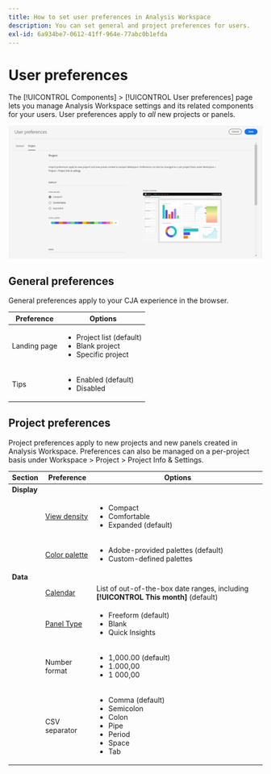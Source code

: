 ```yaml
---
title: How to set user preferences in Analysis Workspace
description: You can set general and project preferences for users.
exl-id: 6a934be7-0612-41ff-964e-77abc0b1efda
---
```

# User preferences

The [!UICONTROL Components] > [!UICONTROL User preferences] page lets you manage Analysis Workspace settings and its related components for your users. User preferences apply to *all* new projects or panels.

![User preferences](assets/user-preferences.png)

## General preferences

General preferences apply to your CJA experience in the browser.

| Preference | Options |
| --- | --- |
| Landing page | <ul><li>Project list (default)</li><li>Blank project</li><li>Specific project</li></ul> |
| Tips | <ul><li>Enabled (default)</li><li>Disabled</li></ul> |

## Project preferences

Project preferences apply to new projects and new panels created in Analysis Workspace. Preferences can also be managed on a per-project basis under Workspace > Project > Project Info & Settings.

| Section | Preference | Options |
| --- | --- | --- |
| **Display** | | |
|  | [View density](https://experienceleague.adobe.com/docs/analytics-platform/using/cja-workspace/build-workspace-project/view-density.html) | <ul><li>Compact</li><li>Comfortable</li><li>Expanded (default)</li></ul> |
| | [Color palette](https://experienceleague.adobe.com/docs/analytics-platform/using/cja-workspace/build-workspace-project/color-palettes.html) | <ul><li>Adobe-provided palettes (default)</li><li>Custom-defined palettes</li></ul> |
| **Data** | | |
|  | [Calendar](https://experienceleague.adobe.com/docs/analytics-platform/using/cja-workspace/panels/panels.html?#calendar) | List of out-of-the-box date ranges, including **[!UICONTROL This month]** (default) |
|  | [Panel Type](https://experienceleague.adobe.com/docs/analytics-platform/using/cja-workspace/panels/panels.html) | <ul><li>Freeform (default)</li><li>Blank</li><li>Quick Insights</li></ul> |
|  | Number format | <ul><li>1,000.00 (default)</li><li>1.000,00</li><li>1 000,00</li></ul> |
|  | CSV separator | <ul><li>Comma (default)</li><li>Semicolon</li><li>Colon</li><li>Pipe</li><li>Period</li><li>Space</li><li>Tab</li></ul> |
